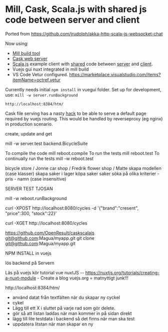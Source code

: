# Mill, Cask, Scala.js with shared js code between server and client
Ported from https://github.com/jrudolph/akka-http-scala-js-websocket-chat

Now using:
- [Mill build tool](https://www.lihaoyi.com/mill/)
- [Cask web server](https://www.lihaoyi.com/cask/)
- [Scala.js](https://www.scala-js.org) example client with [shared](build.sc) code between [server](server/src/Server.scala) and [client](js/src/MainJs.scala).
- Vuejs gui nuxt integrated in mill build
- VS Code Vetur configured. https://marketplace.visualstudio.com/items?itemName=octref.vetur

Currently needs initial `npm install` in vuegui folder.
Set up for development, use: `mill -w server.runBackground`

`http://localhost:8384/htm/`

Cask file serving has a nasty [hack](server/src/Server.scala) to be able to serve a default page required by vuejs routing. This would be handled by reverseproxy (eg nginx) in production scenario.




create, update and get

mill -w server.test backend.BicycleSuite    

To compile the code mill reboot.compile To run the tests mill reboot.test To continually run the tests mill -w reboot.test

bicycle store / Jonne
car shop / Fredrik
flower shop / Matte
skapa modellen (case klasser) 
skapa saker i lager 
köpa saker 
saker söka på olika kriterier - pris - namn (case insensitive)

SERVER TEST TJOSAN

mill -w reboot.runBackground        

curl -XPOST http://localhost:8080/cycles -d '{"brand":"cresent", "price":300, "stock":22}'

curl -XGET http://localhost:8080/cycles 

https://github.com/OpenResult/caskscalajs
git@github.com:Magua/myapp.git
git clone git@github.com:Magua/myapp.git

NPM INSTALL in vuejs

lös backend på Servern

Läs på vuejs
kör tutorial vue nuxtJS -- https://nuxtjs.org/tutorials/creating-a-nuxt-module - Create a blog
vuejs.org = matnyttigt junk!!!

http://localhost:8384/htm/

- använd datat från textfälten när du skapar ny cyckel
- cykel
- Lägg till ett X i sluttet på varje rad som gör delete.
- gör så att listan laddas när man kommer in på sidan direkt
- lägg till lite testdata i backend så det finns när man ska test
- uppdatera litstan när man skapar en ny